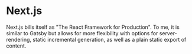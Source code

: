 # Next.js

Next.js bills itself as "The React Framework for Production". To me, it is similar to Gatsby but allows for more
flexibility with options for server-rendering, static incremental generation, as well as a plain static export of
content.